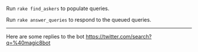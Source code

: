 Run `rake find_askers` to populate queries.

Run `rake answer_queries` to respond to the queued queries.

---
Here are some replies to the bot
https://twitter.com/search?q=%40magic8bot

